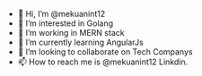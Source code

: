 - 👋 Hi, I’m @mekuanint12
- 👀 I’m interested in Golang
- 👀 I’m working in MERN stack
- 🌱 I’m currently learning AngularJs
- 💞️ I’m looking to collaborate on Tech Companys
- 📫 How to reach me is @mekuanint12 Linkdin.

<!---
mekuanint12/mekuanint12 is a ✨ special ✨ repository because its `README.md` (this file) appears on your GitHub profile.
You can click the Preview link to take a look at your changes.
--->
